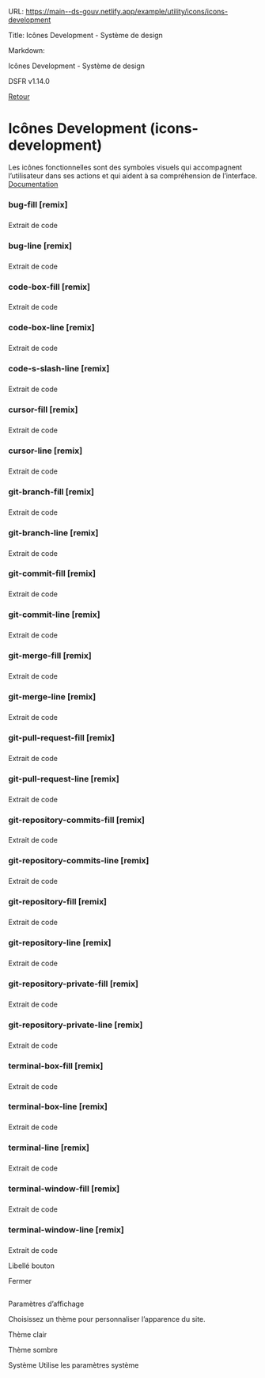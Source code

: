 URL:
https://main--ds-gouv.netlify.app/example/utility/icons/icons-development

Title:
Icônes Development - Système de design

Markdown:


Icônes Development - Système de design


DSFR v1.14.0


[Retour](../)


# Icônes Development (icons-development)


Les icônes fonctionnelles sont des symboles visuels qui accompagnent l’utilisateur dans ses actions et qui aident à sa compréhension de l’interface.
[Documentation](https://www.systeme-de-design.gouv.fr/elements-d-interface/fondamentaux-techniques/icones)


### bug-fill [remix]


###
Extrait de code


<span class="fr-icon-bug-fill" aria-hidden="true"></span>


### bug-line [remix]


###
Extrait de code


<span class="fr-icon-bug-line" aria-hidden="true"></span>


### code-box-fill [remix]


###
Extrait de code


<span class="fr-icon-code-box-fill" aria-hidden="true"></span>


### code-box-line [remix]


###
Extrait de code


<span class="fr-icon-code-box-line" aria-hidden="true"></span>


### code-s-slash-line [remix]


###
Extrait de code


<span class="fr-icon-code-s-slash-line" aria-hidden="true"></span>


### cursor-fill [remix]


###
Extrait de code


<span class="fr-icon-cursor-fill" aria-hidden="true"></span>


### cursor-line [remix]


###
Extrait de code


<span class="fr-icon-cursor-line" aria-hidden="true"></span>


### git-branch-fill [remix]


###
Extrait de code


<span class="fr-icon-git-branch-fill" aria-hidden="true"></span>


### git-branch-line [remix]


###
Extrait de code


<span class="fr-icon-git-branch-line" aria-hidden="true"></span>


### git-commit-fill [remix]


###
Extrait de code


<span class="fr-icon-git-commit-fill" aria-hidden="true"></span>


### git-commit-line [remix]


###
Extrait de code


<span class="fr-icon-git-commit-line" aria-hidden="true"></span>


### git-merge-fill [remix]


###
Extrait de code


<span class="fr-icon-git-merge-fill" aria-hidden="true"></span>


### git-merge-line [remix]


###
Extrait de code


<span class="fr-icon-git-merge-line" aria-hidden="true"></span>


### git-pull-request-fill [remix]


###
Extrait de code


<span class="fr-icon-git-pull-request-fill" aria-hidden="true"></span>


### git-pull-request-line [remix]


###
Extrait de code


<span class="fr-icon-git-pull-request-line" aria-hidden="true"></span>


### git-repository-commits-fill [remix]


###
Extrait de code


<span class="fr-icon-git-repository-commits-fill" aria-hidden="true"></span>


### git-repository-commits-line [remix]


###
Extrait de code


<span class="fr-icon-git-repository-commits-line" aria-hidden="true"></span>


### git-repository-fill [remix]


###
Extrait de code


<span class="fr-icon-git-repository-fill" aria-hidden="true"></span>


### git-repository-line [remix]


###
Extrait de code


<span class="fr-icon-git-repository-line" aria-hidden="true"></span>


### git-repository-private-fill [remix]


###
Extrait de code


<span class="fr-icon-git-repository-private-fill" aria-hidden="true"></span>


### git-repository-private-line [remix]


###
Extrait de code


<span class="fr-icon-git-repository-private-line" aria-hidden="true"></span>


### terminal-box-fill [remix]


###
Extrait de code


<span class="fr-icon-terminal-box-fill" aria-hidden="true"></span>


### terminal-box-line [remix]


###
Extrait de code


<span class="fr-icon-terminal-box-line" aria-hidden="true"></span>


### terminal-line [remix]


###
Extrait de code


<span class="fr-icon-terminal-line" aria-hidden="true"></span>


### terminal-window-fill [remix]


###
Extrait de code


<span class="fr-icon-terminal-window-fill" aria-hidden="true"></span>


### terminal-window-line [remix]


###
Extrait de code


<span class="fr-icon-terminal-window-line" aria-hidden="true"></span>


Libellé bouton


Fermer


##
Paramètres d’affichage


Choisissez un thème pour personnaliser l’apparence du site.


Thème clair


Thème sombre


Système
Utilise les paramètres système